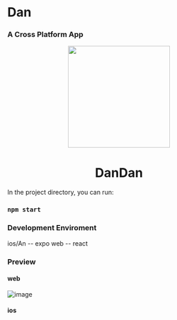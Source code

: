 # Dan 
### A Cross Platform App

<p align="center">
  <a href="http://ng.ant.design">
    <img width="230" src="">
  </a>
</p>

<h1 align="center">
    DanDan
</h1>

In the project directory, you can run:

### `npm start`

### Development Enviroment
ios/An -- expo
web -- react 

### Preview 

#### web
![image](https://github.com/Dannyolly/MyWebSocket/blob/master/web.gif?raw=true)

#### ios 


